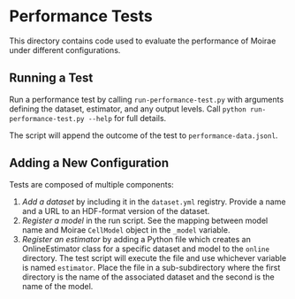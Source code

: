 # Performance Tests

This directory contains code used to evaluate the performance of Moirae under different configurations.

## Running a Test

Run a performance test by calling `run-performance-test.py` with arguments
defining the dataset, estimator, and any output levels.
Call `python run-performance-test.py --help` for full details.

The script will append the outcome of the test to `performance-data.jsonl`.

## Adding a New Configuration

Tests are composed of multiple components:

1. *Add a dataset* by including it in the `dataset.yml` registry. 
   Provide a name and a URL to an HDF-format version of the dataset.
2. *Register a model* in the run script. See the mapping between model
   name and Moirae `CellModel` object in the `_model` variable.
3. *Register an estimator* by adding a Python file which creates an 
   OnlineEstimator class for a specific dataset and model to the `online` directory.
   The test script will execute the file and use whichever variable is named `estimator`.
   Place the file in a sub-subdirectory where the first directory is the name
   of the associated dataset and the second is the name of the model.
